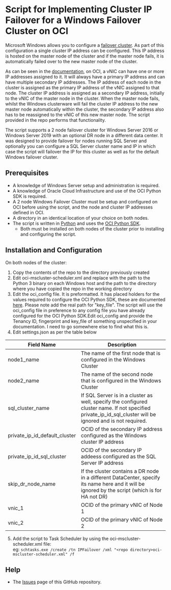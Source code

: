 # Script for Implementing Cluster IP Failover for a Windows Failover Cluster on OCI

Microsoft Windows allows you to configure a [failover cluster](https://docs.microsoft.com/en-us/windows-server/failover-clustering/failover-clustering-overview).
As part of this configuration a single cluster IP address can be configured.  This IP address is hosted on the master node of the cluster and if the master node fails, it is automatically failed over to the new master node of the cluster.

As can be seen in the [documentation](https://docs.cloud.oracle.com/en-us/iaas/Content/Network/Tasks/managingIPaddresses.htm), on OCI, a vNIC can have one or more IP addresses assigned to it.  It will always have a primary IP address and can have multiple secondary IP addresses.  The IP address of each node in the cluster is assigned as the primary IP address of the vNIC assigned to that node.  The cluster IP address is assigned as a secondary IP address, initially to the vNIC of the master node in the cluster.  When the master node fails, whilst the Windows clusterware will fail the cluster IP address to the new master node automatically within the cluster, the secondary IP address also has to be reassigned to the vNIC of this new master node.  The script provided in the repo performs that functionality.

The script supports a 2 node failover cluster for Windows Server 2016 or Windows Server 2019 with an optional DR node in a different data center.  It was designed to provide failover for nodes running SQL Server and optionally you can configure a SQL Server cluster name and IP in which case the script will failover the IP for this cluster as well as for the default Windows failover cluster.

## Prerequisites


* A knowledge of Windows Server setup and administration is required.
* A knowledge of Oracle Cloud Infrastructure and use of the OCI Python SDK is required.
* A 2 node Windows Failover Cluster must be setup and configured on OCI before using the script, and the node and cluster IP addresses defined in OCI.
* A directory in an identical location of your choice on both nodes.
* The script is written in [Python](https://www.python.org/downloads/) and uses the [OCI Python SDK](https://github.com/oracle/oci-python-sdk).
    * Both must be installed on both nodes of the cluster prior to installing and configuring the script.

## Installation and Configuration

On both nodes of the cluster:

1. Copy the contents of the repo to the directory previously created
2. Edit oci-mscluster-scheduler.xml and replace <location of python> with the path to the Python 3  binary on each Windows host and the path to the directory where you have copied the repo in the working directory
3. Edit the oci_config file.  It is preformatted.  It has placed holders for the values required to configure the OCI Python SDK, these are documented [here](https://docs.cloud.oracle.com/en-us/iaas/Content/API/Concepts/sdkconfig.htm).  Please note add the real path for "key_file".  The script will use the oci_config file in preference to any config file you have already configured for the OCI Python SDK.Edit oci_config and provide the Tenancy ID, fingerprint and key_file of something unspecified in your documentation. I need to go somewhere else to find what this is.
4. Edit settings.json as per the table below<br/>

| Field Name | Description |
| ------ | ------ |
| node1_name | The name of the first node that is configured in the Windows Cluster |
| node2_name | The name of the second node that is configured in the Windows Cluster | 
| sql_cluster_name | If SQL Server is in a cluster as well, specify the configured cluster name.  If not specified private_ip_id_sql_cluster will be ignored and is not required. |
| private_ip_id_default_cluster | OCID of the secondary IP address configured as the Windows cluster IP address |
| private_ip_id_sql_cluster | OCID of the secondary IP addeess configured as the SQL Server IP address |
| skip_dr_node_name | If the cluster contains a DR node in a different DataCenter, specify its name here and it will be ignored by the script (which is for HA not DR)
| vnic_1 | OCID of the primary vNIC of Node 1 |
| vnic_2 | OCID of the primary vNIC of Node 2 |
5. Add the script to Task Scheduler by using the oci-mscluster-scheduler.xml file:<br/>
   eg: ```schtasks.exe /create /tn IPFailover /xml "<repo directory>oci-mscluster-scheduler.xml" /f```

## Help
* The [Issues](https://github.com/oracle/cloud.asset.oci-msfailovercluster/issues) page of this GitHub repository.